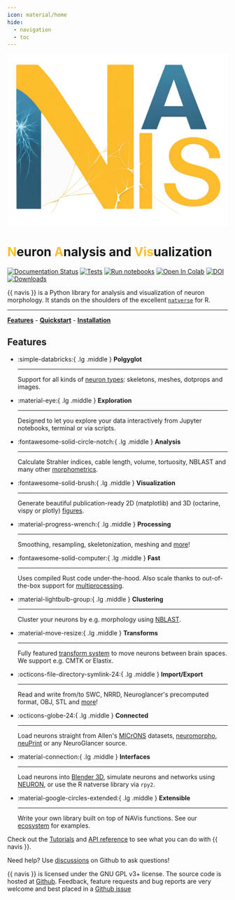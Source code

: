 ```yaml
---
icon: material/home
hide:
  - navigation
  - toc
---
```


![logo](_static/logo_new.png)

# <span style="color:rgb(255,190,40);font-weight:bold">N</span>euron <span style="color:rgb(255,190,40);font-weight:bold">A</span>nalysis and <span style="color:rgb(255,190,40);font-weight:bold">Vis</span>ualization

[![Documentation Status](https://readthedocs.org/projects/navis/badge/?version=latest)](http://navis.readthedocs.io/en/latest/?badge=latest) [![Tests](https://github.com/navis-org/navis/actions/workflows/test-package.yml/badge.svg)](https://github.com/navis-org/navis/actions/workflows/test-package.yml) [![Run notebooks](https://github.com/navis-org/navis/actions/workflows/notebooktest-package.yml/badge.svg)](https://github.com/navis-org/navis/actions/workflows/notebooktest-package.yml) [![Open In Colab](https://colab.research.google.com/assets/colab-badge.svg)](https://colab.research.google.com/github/navis-org/navis/blob/master/examples/colab.ipynb) [![DOI](https://zenodo.org/badge/DOI/10.5281/zenodo.8191725.svg)](https://zenodo.org/doi/10.5281/zenodo.4699382) [![Downloads](https://pepy.tech/badge/navis)](https://pepy.tech/project/navis)

{{ navis }} is a Python library for analysis and visualization of neuron
morphology. It stands on the shoulders of the excellent
[`natverse`](http://natverse.org) for R.

---

**[Features](#features)** - **[Quickstart](quickstart.md)** - **[Installation](installation.md)**


## Features

<div class="grid cards" markdown>

-   :simple-databricks:{ .lg .middle } __Polgyglot__

    ---

    Support for all kinds of [neuron types](generated/gallery/plot_01_neurons_intro): skeletons, meshes, dotprops and images.

-   :material-eye:{ .lg .middle } __Exploration__

    ---

    Designed to let you explore your data interactively from Jupyter notebooks,
    terminal or via scripts.

-   :fontawesome-solid-circle-notch:{ .lg .middle } __Analysis__

    ---

    Calculate Strahler indices, cable length, volume, tortuosity, NBLAST
    and many other [morphometrics](generated/gallery/2_morpho/plot_01_morpho_analyze).

-   :fontawesome-solid-brush:{ .lg .middle } __Visualization__

    ---

    Generate beautiful publication-ready 2D (matplotlib) and 3D (octarine,
    vispy or plotly) [figures](generated/gallery/#plotting).

-   :material-progress-wrench:{ .lg .middle } __Processing__

    ---

    Smoothing, resampling, skeletonization, meshing and [more](api.md#neuron-morphology)!

-   :fontawesome-solid-computer:{ .lg .middle } __Fast__

    ---

    Uses compiled Rust code under-the-hood. Also scale thanks to
    out-of-the-box support for [multiprocessing](generated/gallery/6_misc/plot_00_misc_multiprocess).

-   :material-lightbulb-group:{ .lg .middle } __Clustering__

    ---

    Cluster your neurons by e.g. morphology using [NBLAST](generated/gallery/5_nblast/plot_00_nblast_intro).

-   :material-move-resize:{ .lg .middle } __Transforms__

    ---

    Fully featured [transform system](generated/gallery/5_transforms/plot_00_transforms) to move neurons between brain spaces.
    We support e.g. CMTK or Elastix.

-   :octicons-file-directory-symlink-24:{ .lg .middle } __Import/Export__

    ---

    Read and write from/to SWC, NRRD, Neuroglancer's precomputed format,
    OBJ, STL and [more](generated/gallery/#import-export)!

-   :octicons-globe-24:{ .lg .middle } __Connected__

    ---

    Load neurons straight from Allen's
    [MICrONS](generated/gallery/4_remote/plot_02_remote_microns) datasets,
    [neuromorpho](http://neuromorpho.org), [neuPrint](generated/gallery/4_remote/plot_00_remote_neuprint)
    or any NeuroGlancer source.

-   :material-connection:{ .lg .middle } __Interfaces__

    ---

    Load neurons into [Blender 3D](generated/gallery/3_interfaces/plot_01_interfaces_blender), simulate neurons and networks using
    [NEURON](generated/gallery/3_interfaces/plot_00_interfaces_neuron), or use the R natverse library via `rpy2`.

-   :material-google-circles-extended:{ .lg .middle } __Extensible__

    ---

    Write your own library built on top of NAVis functions. See
    our [ecosystem](ecosystem.md) for examples.

</div>

Check out the [Tutorials](generated/gallery/) and [API reference](api.md) to see
what you can do with {{ navis }}.

Need help? Use [discussions](https://github.com/navis-org/navis/discussions)
on Github to ask questions!

{{ navis }} is licensed under the GNU GPL v3+ license. The source code is hosted
at [Github](https://github.com/navis-org/navis). Feedback, feature requests
and bug reports are very welcome and best placed in a
[Github issue](https://github.com/navis-org/navis/issues)